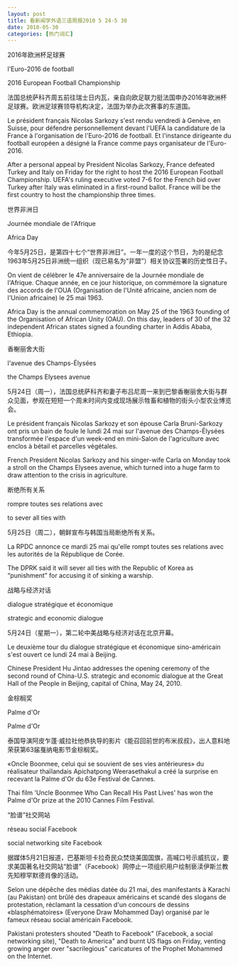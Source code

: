 ```yaml
---
layout: post
title: 看新闻学外语三语周报2010 5 24-5 30
date: 2010-05-30
categories: [热门词汇]  
---
```


2016年欧洲杯足球赛

l'Euro-2016 de football

2016 European Football Championship

法国总统萨科齐周五前往瑞士日内瓦，亲自向欧足联力挺法国申办2016年欧洲杯足球赛。欧洲足球赛领导机构决定，法国为举办此次赛事的东道国。

Le président français Nicolas Sarkozy s'est rendu vendredi à Genève, en Suisse, pour défendre personnellement devant l'UEFA la candidature de la France à l'organisation de l'Euro-2016 de football. Et l'instance dirigeante du football européen a désigné la France comme pays organisateur de l'Euro-2016.

After a personal appeal by President Nicolas Sarkozy, France defeated Turkey and Italy on Friday for the right to host the 2016 European Football Championship. UEFA's ruling executive voted 7-6 for the French bid over Turkey after Italy was eliminated in a first-round ballot. France will be the first country to host the championship three times.

世界非洲日

Journée mondiale de l'Afrique

Africa Day

今年5月25日，是第四十七个“世界非洲日”。一年一度的这个节日，为的是纪念1963年5月25日非洲统一组织（现已易名为“非盟”）相关协议签署的历史性日子。

On vient de célébrer le 47e anniversaire de la Journée mondiale de l'Afrique. Chaque année, en ce jour historique, on commémore la signature des accords de l'OUA (Organisation de l'Unité africaine, ancien nom de l'Union africaine) le 25 mai 1963.

Africa Day is the annual commemoration on May 25 of the 1963 founding of the Organisation of African Unity (OAU). On this day, leaders of 30 of the 32 independent African states signed a founding charter in Addis Ababa, Ethiopia.

香榭丽舍大街

l'avenue des Champs-Élysées

the Champs Elysees avenue

5月24日（周一），法国总统萨科齐和妻子布吕尼周一来到巴黎香榭丽舍大街与群众见面，参观在短短一个周末时间内变成现场展示牲畜和植物的街头小型农业博览会。

Le président français Nicolas Sarkozy et son épouse Carla Bruni-Sarkozy ont pris un bain de foule le lundi 24 mai sur l'avenue des Champs-Élysées transformée l'espace d'un week-end en mini-Salon de l'agriculture avec enclos à bétail et parcelles végétales.

French President Nicolas Sarkozy and his singer-wife Carla on Monday took a stroll on the Champs Elysees avenue, which turned into a huge farm to draw attention to the crisis in agriculture.

断绝所有关系

rompre toutes ses relations avec

to sever all ties with

5月25日（周二），朝鲜宣布与韩国当局断绝所有关系。

La RPDC annonce ce mardi 25 mai qu'elle rompt toutes ses relations avec les autorités de la République de Corée.

The DPRK said it will sever all ties with the Republic of Korea as “punishment” for accusing it of sinking a warship.

战略与经济对话

dialogue stratégique et économique

strategic and economic dialogue

5月24日（星期一），第二轮中美战略与经济对话在北京开幕。

Le deuxième tour du dialogue stratégique et économique sino-américain s'est ouvert ce lundi 24 mai à Beijing.

Chinese President Hu Jintao addresses the opening ceremony of the second round of China-U.S. strategic and economic dialogue at the Great Hall of the People in Beijing, capital of China, May 24, 2010.

金棕榈奖

Palme d'Or

Palme d'Or

泰国导演阿皮乍蓬·威拉社他恭执导的影片《能召回前世的布米叔叔》，出人意料地荣获第63届戛纳电影节金棕榈奖。

«Oncle Boonmee, celui qui se souvient de ses vies antérieures» du réalisateur thaïlandais Apichatpong Weerasethakul a créé la surprise en recevant la Palme d'Or du 63e Festival de Cannes.

Thai film 'Uncle Boonmee Who Can Recall His Past Lives' has won the Palme d'Or prize at the 2010 Cannes Film Festival.

“脸谱”社交网站

réseau social Facebook

social networking site Facebook

据媒体5月21日报道，巴基斯坦卡拉奇民众焚烧美国国旗，高喊口号示威抗议，要求美国著名社交网站“脸谱”（Facebook）网停止一项组织用户绘制亵渎伊斯兰教先知穆罕默德肖像的活动。

Selon une dépêche des médias datée du 21 mai, des manifestants à Karachi (au Pakistan) ont brûlé des drapeaux américains et scandé des slogans de protestation, réclamant la cessation d'un concours de dessins «blasphématoires» (Everyone Draw Mohammed Day) organisé par le fameux réseau social américain Facebook.

Pakistani protesters shouted "Death to Facebook" (Facebook, a social networking site), "Death to America" and burnt US flags on Friday, venting growing anger over "sacrilegious" caricatures of the Prophet Mohammed on the Internet.
